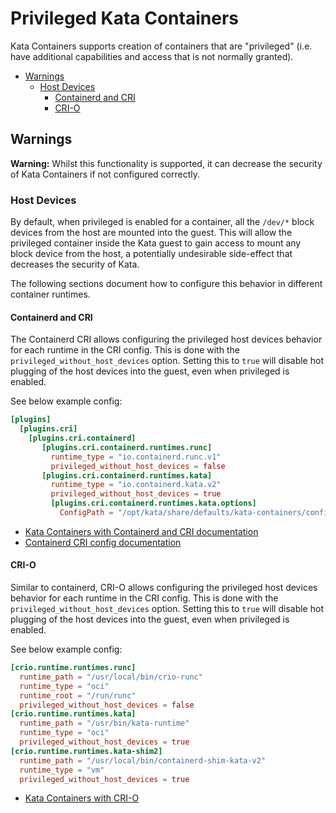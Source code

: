 # Privileged Kata Containers

Kata Containers supports creation of containers that are "privileged" (i.e. have additional capabilities and access
that is not normally granted).

* [Warnings](#warnings)
    * [Host Devices](#host-devices)
        * [Containerd and CRI](#containerd-and-cri)
        * [CRI-O](#cri-o)

## Warnings

**Warning:** Whilst this functionality is supported, it can decrease the security of Kata Containers if not configured 
correctly.

### Host Devices

By default, when privileged is enabled for a container, all the `/dev/*` block devices from the host are mounted
into the guest. This will allow the privileged container inside the Kata guest to gain access to mount any block device 
from the host, a potentially undesirable side-effect that decreases the security of Kata.

The following sections document how to configure this behavior in different container runtimes.

#### Containerd and CRI

The Containerd CRI allows configuring the privileged host devices behavior for each runtime in the CRI config. This is
done with the `privileged_without_host_devices` option. Setting this to `true` will disable hot plugging of the host 
devices into the guest, even when privileged is enabled.

See below example config:

```toml
[plugins]
  [plugins.cri]
    [plugins.cri.containerd]
       [plugins.cri.containerd.runtimes.runc]
         runtime_type = "io.containerd.runc.v1"
         privileged_without_host_devices = false
       [plugins.cri.containerd.runtimes.kata]
         runtime_type = "io.containerd.kata.v2"
         privileged_without_host_devices = true
         [plugins.cri.containerd.runtimes.kata.options]
           ConfigPath = "/opt/kata/share/defaults/kata-containers/configuration.toml"
```

 - [Kata Containers with Containerd and CRI documentation](how-to-use-k8s-with-cri-containerd-and-kata.md)
 - [Containerd CRI config documentation](https://github.com/containerd/cri/blob/master/docs/config.md)

#### CRI-O

Similar to containerd, CRI-O allows configuring the privileged host devices
behavior for each runtime in the CRI config. This is done with the 
`privileged_without_host_devices` option. Setting this to `true` will disable
 hot plugging of the host devices into the guest, even when privileged is enabled.

See below example config:

```toml
[crio.runtime.runtimes.runc]
  runtime_path = "/usr/local/bin/crio-runc"
  runtime_type = "oci"
  runtime_root = "/run/runc"
  privileged_without_host_devices = false
[crio.runtime.runtimes.kata]
  runtime_path = "/usr/bin/kata-runtime"
  runtime_type = "oci"
  privileged_without_host_devices = true
[crio.runtime.runtimes.kata-shim2]
  runtime_path = "/usr/local/bin/containerd-shim-kata-v2"
  runtime_type = "vm"
  privileged_without_host_devices = true
```

 - [Kata Containers with CRI-O](https://github.com/kata-containers/documentation/blob/master/how-to/run-kata-with-k8s.md#cri-o)
  
